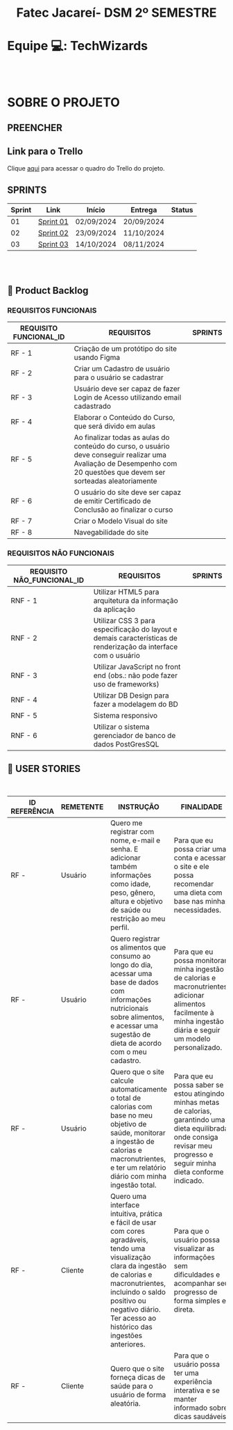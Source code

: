 <h1 align="center">Fatec Jacareí- DSM 2º SEMESTRE</h1>

# <p>Equipe 💻: TechWizards </p>
<br>

# SOBRE O PROJETO 
## <p align="justify"> PREENCHER </p>

## Link para o Trello

Clique [aqui](https://trello.com/b/YUAmGpXq/backlog-list-2-semestre) para acessar o quadro do Trello do projeto.

## SPRINTS

| Sprint | Link        | Início      | Entrega     | Status |
|--------|-------------|-------------|-------------|--------|
| 01     | [Sprint 01](#sprint-1) | 02/09/2024 | 20/09/2024 |      |
| 02     | [Sprint 02](#sprint-2) | 23/09/2024 | 11/10/2024  |      |
| 03     | [Sprint 03](#sprint-3) | 14/10/2024  | 08/11/2024 |      |

<br>

<span id="backlog">

<br>

## :page_with_curl: Product Backlog

### REQUISITOS FUNCIONAIS

| REQUISITO FUNCIONAL_ID | REQUISITOS                                                                                                 | SPRINTS |
|------------------------|------------------------------------------------------------------------------------------------------------|---------|
| RF - 1                 | Criação de um protótipo do site usando Figma                                                                           |   |
| RF - 2                 | Criar um Cadastro de usuário para o usuário se cadastrar                                                   |   |
| RF - 3                 | Usuário deve ser capaz de fazer Login de Acesso utilizando email cadastrado                                |   |
| RF - 4                 | Elaborar o Conteúdo do Curso, que será divido em aulas                                                     |   |
| RF - 5                 | Ao finalizar todas as aulas do conteúdo do curso, o usuário deve conseguir realizar uma Avaliação de Desempenho com 20 questões que devem ser sorteadas aleatoriamente |  |
| RF - 6                 | O usuário do site deve ser capaz de emitir Certificado de Conclusão ao finalizar o curso                   |   |
| RF - 7                 | Criar o Modelo Visual do site                                                                              |   |
| RF - 8                 | Navegabilidade do site                                                                                     |   |

### REQUISITOS NÃO FUNCIONAIS

| REQUISITO NÃO_FUNCIONAL_ID | REQUISITOS                                                                                          | SPRINTS     |
|----------------------------|-----------------------------------------------------------------------------------------------------|-------------|
| RNF - 1                    | Utilizar HTML5 para arquitetura da informação da aplicação                                          |    |
| RNF - 2                    | Utilizar CSS 3 para especificação do layout e demais características de renderização da interface com o usuário |    |
| RNF - 3                    | Utilizar JavaScript no front end (obs.: não pode fazer uso de frameworks)                           |    |
| RNF - 4                    | Utilizar DB Design para fazer a modelagem do BD                                                     |    |
| RNF - 5                    | Sistema responsivo                                                                                  |    |
| RNF - 6                    | Utilizar o sistema gerenciador de banco de dados PostGresSQL                                        |    |


## :page_with_curl: USER STORIES

<br>

| ID REFERÊNCIA | REMETENTE | INSTRUÇÃO | FINALIDADE |
|---------------|-----------|-----------|------------|
| RF -        | Usuário   | Quero me registrar com nome, e-mail e senha. E adicionar também informações como idade, peso, gênero, altura e objetivo de saúde ou restrição ao meu perfil. | Para que eu possa criar uma conta e acessar o site e ele possa recomendar uma dieta com base nas minhas necessidades. |
| RF -   | Usuário  | Quero registrar os alimentos que consumo ao longo do dia, acessar uma base de dados com informações nutricionais sobre alimentos, e acessar uma sugestão de dieta de acordo com o meu cadastro. | Para que eu possa monitorar minha ingestão de calorias e macronutrientes, adicionar alimentos facilmente à minha ingestão diária e seguir um modelo personalizado. |
| RF -         | Usuário   | Quero que o site calcule automaticamente o total de calorias com base no meu objetivo de saúde, monitorar a ingestão de calorias e macronutrientes, e ter um relatório diário com minha ingestão total. | Para que eu possa saber se estou atingindo minhas metas de calorias, garantindo uma dieta equilibrada onde consiga revisar meu progresso e seguir minha dieta conforme indicado. |
| RF -        | Cliente  | Quero uma interface intuitiva, prática e fácil de usar com cores agradáveis, tendo uma visualização clara da ingestão de calorias e macronutrientes, incluindo o saldo positivo ou negativo diário. Ter acesso ao histórico das ingestões anteriores. | Para que o usuário possa visualizar as informações sem dificuldades e acompanhar seu progresso de forma simples e direta. |
| RF -        | Cliente   | Quero que o site forneça dicas de saúde para o usuário de forma aleatória. | Para que o usuário possa ter uma experiência interativa e se manter informado sobre dicas saudáveis. |

<br>
